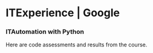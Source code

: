 # ITExperience | Google
### ITAutomation with Python

Here are code assessments and results from the course.